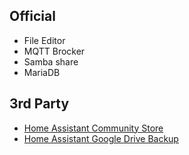 ## Official 

- File Editor
- MQTT Brocker
- Samba share
- MariaDB


## 3rd Party

- [Home Assistant Community Store](https://hacs.xyz/)
- [Home Assistant Google Drive Backup](https://github.com/sabeechen/hassio-google-drive-backup)
